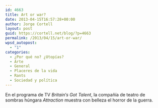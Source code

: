 ```yaml
---
id: 4663
title: Art or war?
date: 2013-04-15T16:57:28+00:00
author: Jorge Cortell
layout: post
guid: https://cortell.net/blog/?p=4663
permalink: /2013/04/15/art-or-war/
wpsd_autopost:
  - "1"
categories:
  - ¿Por qué no? ¿Utopías?
  - Arte
  - General
  - Placeres de la vida
  - Rants
  - Sociedad y polí­tica
---
```

En el programa de TV _Britain‘s Got Talent_, la compañía de teatro de sombras húngara _Attraction_ muestra con belleza el horror de la guerra.

&nbsp;